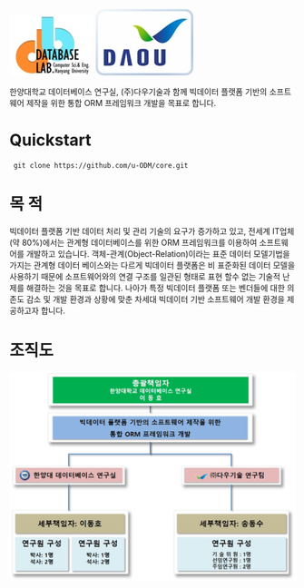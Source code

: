 <a href="http://database.hanyang.ac.kr"><img src="https://github.com/u-ODM/core/blob/master/databaselab.jpg"/></a>                        <a href="http://www.daou.com"><img src="https://github.com/u-ODM/core/blob/master/daou.jpg"/></a>


한양대학교 데이터베이스 연구실, (주)다우기술과 함께 빅데이터 플랫폼 기반의 소프트웨어 제작을 위한 통합 ORM 프레임워크 개발을 목표로 합니다.

Quickstart
==========

     git clone https://github.com/u-ODM/core.git
     
목 적
=========
     
빅데이터 플랫폼 기반 데이터 처리 및 관리 기술의 요구가 증가하고 있고, 전세계 IT업체(약 80%)에서는 관계형 데이터베이스를 위한 ORM 프레임워크를 이용하여 소프트웨어를 개발하고 있습니다.
객체-관계(Object-Relation)이라는 표준 데이터 모델기법을 가지는 관계형 데이터 베이스와는 다르게 빅데이터 플랫폼은 비 표준화된 데이터 모델을 사용하기 때문에 소프트웨어와의 연결 구조를 일관된 형태로 표현 할수 없는 기술적 난제를 해결하는 것을 목표로 합니다.
나아가 특정 빅데이터 플랫폼 또는 벤더들에 대한 의존도 감소 및 개발 환경과 상황에 맞춘 차세대 빅데이터 기반 소프트웨어 개발 환경을 제공하고자 합니다. 

조직도
=========
     
<img src="https://github.com/u-ODM/core/blob/master/조직도.jpg"/>




